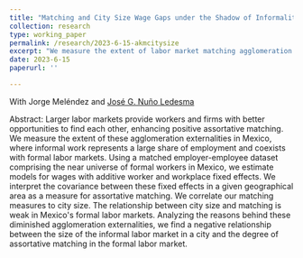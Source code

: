 ```yaml
---
title: "Matching and City Size Wage Gaps under the Shadow of Informality: Evidence from Mexico (Reject and Resubmit, Regional Science and Urban Economics)"
collection: research
type: working_paper
permalink: /research/2023-6-15-akmcitysize
excerpt: "We measure the extent of labor market matching agglomeration externalities in Mexico. The relationship between city size and matching is weaker in Mexico's formal labor markets. The presence of informality dampens these agglomeration externalities."
date: 2023-6-15
paperurl: ''

---
```

With Jorge Meléndez and [José G. Nuño Ledesma](https://jgnunol.github.io/)

Abstract: Larger labor markets provide workers and firms with better opportunities to find each other, enhancing positive assortative matching. We measure the extent of these agglomeration externalities in Mexico, where informal work represents a large share of employment and coexists with formal labor markets. Using a matched employer-employee dataset comprising the near universe of formal workers in Mexico, we estimate models for wages with additive worker and workplace fixed effects. We interpret the covariance between these fixed effects in a given geographical area as a measure for assortative matching. We correlate our matching measures to city size. The relationship between city size and matching is weak in Mexico's formal labor markets. Analyzing the reasons behind these diminished agglomeration externalities, we find a negative relationship between the size of the informal labor market in a city and the degree of assortative matching in the formal labor market.


